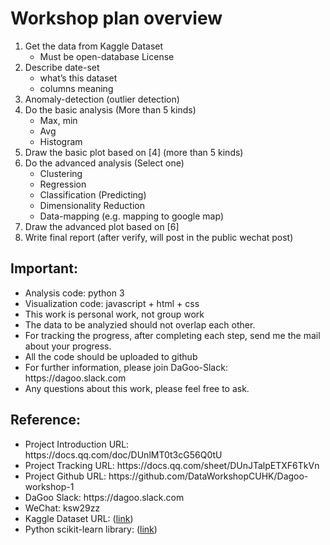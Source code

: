 <h1>Workshop plan overview</h2>

1.	Get the data from Kaggle Dataset 
    - Must be open-database  License
2.	Describe date-set 
    - what’s this dataset
    - columns meaning
3.	Anomaly-detection (outlier detection)
4.	Do the basic analysis (More than 5 kinds)
    - Max, min
    - Avg
    - Histogram
5.	Draw the basic plot based on [4] (more than 5 kinds)
6.	Do the advanced analysis (Select one)
    - Clustering
    - Regression
    - Classification (Predicting)
    - Dimensionality Reduction
    - Data-mapping (e.g. mapping to google map)
7.	Draw the advanced plot based on [6]
8.	Write final report (after verify, will post in the public wechat post)

<h2>Important:</h2>
<ul>
    <li>Analysis code: python 3</li>	
<li>Visualization code: javascript + html + css</li>
<li>This work is personal work, not group work</li>
<li>The data to be analyzied should not overlap each other.</li>
<li>For tracking the progress, after completing each step, send me the mail about your progress.</li>
<li>All the code should be uploaded to github</li>
<li>For further information, please join DaGoo-Slack: https://dagoo.slack.com </li>
<li>Any questions about this work, please feel free to ask.</li>
</ul>
<h2>Reference:</h2>
<ul>
<li>Project Introduction URL: https://docs.qq.com/doc/DUnlMT0t3cG56Q0tU</li>
<li>Project Tracking URL: https://docs.qq.com/sheet/DUnJTalpETXF6TkVn</li>
<li>Project Github URL: https://github.com/DataWorkshopCUHK/Dagoo-workshop-1</li>
<li>DaGoo Slack: https://dagoo.slack.com </li>
    <li>WeChat: ksw29zz </li>
    
<li>Kaggle Dataset URL: (<a href="https://www.kaggle.com/datasets?sortBy=hottest&group=public&page=1&pageSize=20&size=all&filetype=all&license=odb">link</a>)</li>
<li>Python scikit-learn library: (<a href="https://scikit-learn.org/stable/">link</a>)</li>
</ul>
